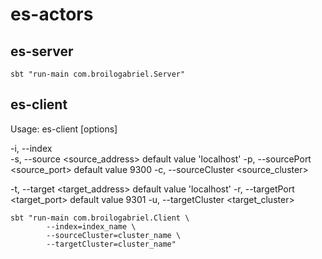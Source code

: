 # es-actors

## es-server
```
sbt "run-main com.broilogabriel.Server"
```

## es-client

Usage: es-client [options]

  -i, --index <index>      
  -s, --source <source_address>
                           default value 'localhost'
  -p, --sourcePort <source_port>
                           default value 9300
  -c, --sourceCluster <source_cluster>
                           
  -t, --target <target_address>
                           default value 'localhost'
  -r, --targetPort <target_port>
                           default value 9301
  -u, --targetCluster <target_cluster>

```
sbt "run-main com.broilogabriel.Client \
        --index=index_name \
        --sourceCluster=cluster_name \
        --targetCluster=cluster_name"
```
